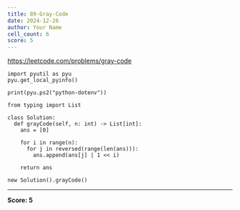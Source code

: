 ```yaml
---
title: 89-Gray-Code
date: 2024-12-26
author: Your Name
cell_count: 6
score: 5
---
```


https://leetcode.com/problems/gray-code


```
import pyutil as pyu
pyu.get_local_pyinfo()
```


```
print(pyu.ps2("python-dotenv"))
```


```
from typing import List
```


```
class Solution:
  def grayCode(self, n: int) -> List[int]:
    ans = [0]

    for i in range(n):
      for j in reversed(range(len(ans))):
        ans.append(ans[j] | 1 << i)

    return ans
```


```
new Solution().grayCode()
```


---
**Score: 5**